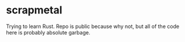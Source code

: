 # scrapmetal
Trying to learn Rust. Repo is public because why not, but all of the code here is probably absolute garbage.
